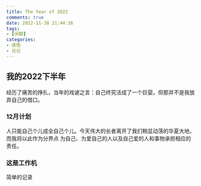 ```yaml
---
title: The Year of 2022
comments: true
date: 2022-11-30 21:44:16
tags:
- [闲聊]
categories:
- 感悟
- 日记
---
```


## 我的2022下半年
经历了痛苦的挣扎，当年的戏谑之言：自己终究活成了一个巨婴。但那并不是我放弃自己的借口。

### 12月计划
人只能自己个儿成全自己个儿。今天伟大的长者离开了我们稍显动荡的华夏大地，而我将以此作为分界点 为自己、为爱自己的人以及自己爱的人和事物承担相应的责任。

### 这是工作机
简单的记录